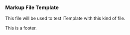 ### Markup File Template

This file will be used to test ITemplate with this kind of file.

This is a footer.
